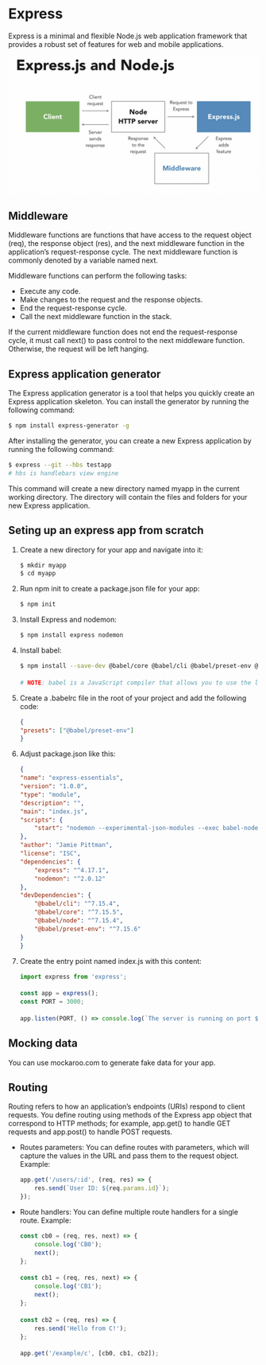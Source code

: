 # Express

Express is a minimal and flexible Node.js web application framework that provides a robust set of features for web and mobile applications.

![alt text](express-and-node.png)

## Middleware

Middleware functions are functions that have access to the request object (req), the response object (res), and the next middleware function in the application’s request-response cycle. The next middleware function is commonly denoted by a variable named next.

Middleware functions can perform the following tasks:

- Execute any code.
- Make changes to the request and the response objects.
- End the request-response cycle.
- Call the next middleware function in the stack.

If the current middleware function does not end the request-response cycle, it must call next() to pass control to the next middleware function. Otherwise, the request will be left hanging.

## Express application generator

The Express application generator is a tool that helps you quickly create an Express application skeleton. You can install the generator by running the following command:

```bash
$ npm install express-generator -g
```

After installing the generator, you can create a new Express application by running the following command:

```bash
$ express --git --hbs testapp
# hbs is handlebars view engine
```

This command will create a new directory named myapp in the current working directory. The directory will contain the files and folders for your new Express application.


## Seting up an express app from scratch

1. Create a new directory for your app and navigate into it:

    ```bash
    $ mkdir myapp
    $ cd myapp
    ```

2. Run npm init to create a package.json file for your app:

    ```bash
    $ npm init
    ```
3. Install Express and nodemon:

    ```bash
    $ npm install express nodemon
    ```

4. Install babel:

    ```bash
    $ npm install --save-dev @babel/core @babel/cli @babel/preset-env @babel/node

    # NOTE: babel is a JavaScript compiler that allows you to use the latest features of JavaScript today. 

    ```

5. Create a .babelrc file in the root of your project and add the following code:

    ```json
    {
    "presets": ["@babel/preset-env"]
    }
    ```

6. Adjust package.json like this:

    ```json
    {
    "name": "express-essentials",
    "version": "1.0.0",
    "type": "module",
    "description": "",
    "main": "index.js",
    "scripts": {
        "start": "nodemon --experimental-json-modules --exec babel-node index.js"
    },
    "author": "Jamie Pittman",
    "license": "ISC",
    "dependencies": {
        "express": "^4.17.1",
        "nodemon": "^2.0.12"
    },
    "devDependencies": {
        "@babel/cli": "^7.15.4",
        "@babel/core": "^7.15.5",
        "@babel/node": "^7.15.4",
        "@babel/preset-env": "^7.15.6"
    }
    }

    ```

7. Create the entry point named index.js with this content:

    ```javascript
    import express from 'express';

    const app = express();
    const PORT = 3000;

    app.listen(PORT, () => console.log(`The server is running on port ${PORT}`));


    ```

## Mocking data

You can use mockaroo.com to generate fake data for your app.

## Routing

Routing refers to how an application’s endpoints (URIs) respond to client requests. You define routing using methods of the Express app object that correspond to HTTP methods; for example, app.get() to handle GET requests and app.post() to handle POST requests.

- Routes parameters: You can define routes with parameters, which will capture the values in the URL and pass them to the request object. Example:

    ```javascript
    app.get('/users/:id', (req, res) => {
        res.send(`User ID: ${req.params.id}`);
    });
    ```

- Route handlers: You can define multiple route handlers for a single route. Example:

    ```javascript
    const cb0 = (req, res, next) => {
        console.log('CB0');
        next();
    };

    const cb1 = (req, res, next) => {
        console.log('CB1');
        next();
    };

    const cb2 = (req, res) => {
        res.send('Hello from C!');
    };

    app.get('/example/c', [cb0, cb1, cb2]);
    ```

